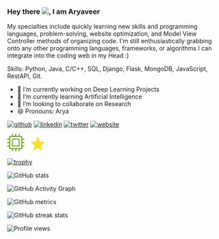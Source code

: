 ### Hey there  <img src="https://media.giphy.com/media/hvRJCLFzcasrR4ia7z/giphy.gif" width="25px">, I am Aryaveer
My specialties include quickly learning new skills and programming languages, problem-solving, website optimization, and Model View Controller methods of organizing code. I'm still enthusiastically grabbing onto any other programming languages, frameworks, or algorithms I can integrate into the coding web in my Head :) 

Skills: Python, Java, C/C++, SQL, Django, Flask, MongoDB, JavaScript, RestAPI, Git.

- 🔭 I’m currently working on Deep Learning Projects 
- 🌱 I’m currently learning Artificial Intelligence 
- 👯 I’m looking to collaborate on Research 
- 😄 Pronouns: Arya 


[<img src='https://cdn.jsdelivr.net/npm/simple-icons@3.0.1/icons/github.svg' alt='github' height='40'>](https://github.com/Aryavir07)  [<img src='https://cdn.jsdelivr.net/npm/simple-icons@3.0.1/icons/linkedin.svg' alt='linkedin' height='40'>](https://www.linkedin.com/in/https://www.linkedin.com/in/aryavir07//)  [<img src='https://cdn.jsdelivr.net/npm/simple-icons@3.0.1/icons/twitter.svg' alt='twitter' height='40'>](https://twitter.com/@roswell0007)  [<img src='https://cdn.jsdelivr.net/npm/simple-icons@3.0.1/icons/icloud.svg' alt='website' height='40'>](https://aryaveer.herokuapp.com/)  

<a href='https://docs.github.com/en/developers'><img src='https://raw.githubusercontent.com/acervenky/animated-github-badges/master/assets/devbadge.gif' width='40' height='40'></a> <a href='https://stars.github.com/'><img src='https://raw.githubusercontent.com/acervenky/animated-github-badges/master/assets/starbadge.gif' width='35' height='35'></a> 

[![trophy](https://github-profile-trophy.vercel.app/?username=Aryavir07)](https://github.com/ryo-ma/github-profile-trophy)

![GitHub stats](https://github-readme-stats.vercel.app/api?username=Aryavir07&show_icons=true&count_private=true)  

![GitHub Activity Graph](https://activity-graph.herokuapp.com/graph?username=Aryavir07)  

![GitHub metrics](https://metrics.lecoq.io/Aryavir07)  

![GitHub streak stats](https://github-readme-streak-stats.herokuapp.com/?user=Aryavir07)  

![Profile views](https://gpvc.arturio.dev/Aryavir07)  

